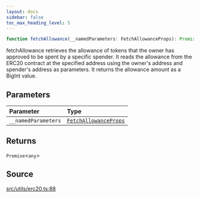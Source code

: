 ```yaml
---
layout: docs
sidebar: false
toc_max_heading_level: 5
---
```


```ts
function fetchAllowance(__namedParameters: FetchAllowanceProps): Promise<any>
```

fetchAllowance retrieves the allowance of tokens that the owner has approved
to be spent by a specific spender. It reads the allowance from the ERC20
contract at the specified address using the owner's address and spender's
address as parameters. It returns the allowance amount as a BigInt value.

## Parameters

| Parameter | Type |
| :------ | :------ |
| `__namedParameters` | [`FetchAllowanceProps`](../type-aliases/FetchAllowanceProps.md) |

## Returns

`Promise`\<`any`\>

## Source

[src/utils/erc20.ts:88](https://github.com/OffchainLabs/arbitrum-orbit-sdk/blob/9d5595a042e42f7d6b9af10a84816c98ea30f330/src/utils/erc20.ts#L88)
